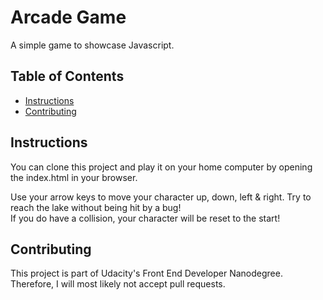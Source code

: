 # Arcade Game

A simple game to showcase Javascript.

## Table of Contents

- [Instructions](#instructions)
- [Contributing](#contributing)

## Instructions

You can clone this project and play it on your home computer by opening the index.html in your browser.

Use your arrow keys to move your character up, down, left & right.  Try to reach the lake without being hit by a bug!  
If you do have a collision, your character will be reset to the start!


## Contributing

This project is part of Udacity's Front End Developer Nanodegree. Therefore, I will most likely not accept pull requests.
